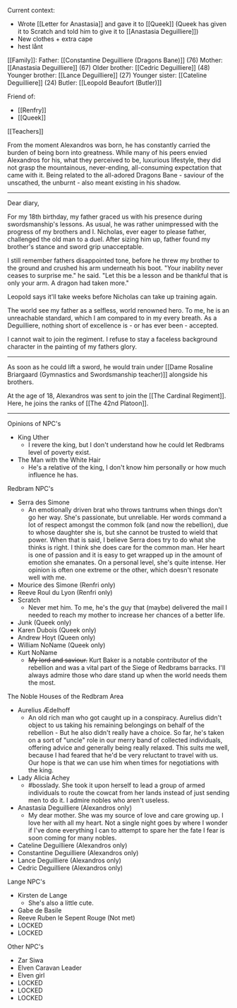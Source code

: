
Current context:
- Wrote [[Letter for Anastasia]] and gave it to [[Queek]] (Queek has given it to Scratch and told him to give it to [[Anastasia Deguilliere]])
- New clothes + extra cape
- hest lånt

[[Family]]:
Father: [[Constantine Deguilliere (Dragons Bane)]] (76)
Mother: [[Anastasia Deguilliere]] (67)
Older brother: [[Cedric Deguilliere]] (48)
Younger brother: [[Lance Deguilliere]] (27)
Younger sister: [[Cateline Deguilliere]] (24)
Butler: [[Leopold Beaufort (Butler)]]

Friend of:
- [[Renfry]]
- [[Queek]]

[[Teachers]]

From the moment Alexandros was born, he has constantly carried the burden of being born into greatness. While many of his peers envied Alexandros for his, what they perceived to be, luxurious lifestyle, they did not grasp the mountainous, never-ending, all-consuming expectation that came with it. Being related to the all-adored Dragons Bane - saviour of the unscathed, the unburnt - also meant existing in his shadow.

----
Dear diary,

For my 18th birthday, my father graced us with his presence during swordsmanship's lessons. As usual, he was rather unimpressed with the progress of my brothers and I.
Nicholas, ever eager to please father, challenged the old man to a duel.
After sizing him up, father found my brother's stance and sword grip unacceptable.

I still remember fathers disappointed tone, before he threw my brother to the ground and crushed his arm underneath his boot.
"Your inability never ceases to surprise me." he said.
"Let this be a lesson and be thankful that is only your arm. A dragon had taken more."

Leopold says it'll take weeks before Nicholas can take up training again.

The world see my father as a selfless, world renowned hero. 
To me, he is an unreachable standard, which I am compared to in my every breath.
As a Deguilliere, nothing short of excellence is - or has ever been - accepted.

I cannot wait to join the regiment.
I refuse to stay a faceless background character in the painting of my fathers glory.

---


As soon as he could lift a sword, he would train under [[Dame Rosaline Briargaard (Gymnastics and Swordsmanship teacher)]] alongside his brothers.

At the age of 18, Alexandros was sent to join the [[The Cardinal Regiment]].
Here, he joins the ranks of [[The 42nd Platoon]].


-----
Opinions of NPC's 

- King Uther
	- I revere the king, but I don't understand how he could let Redbrams level of poverty exist.
- The Man with the White Hair
	- He's a relative of the king, I don't know him personally or how much influence he has.

Redbram NPC's

- Serra des Simone
	- An emotionally driven brat who throws tantrums when things don't go her way. She's passionate, but unreliable. Her words command a lot of respect amongst the common folk (and now the rebellion), due to whose daughter she is, but she cannot be trusted to wield that power. When that is said, I believe Serra does try to do what she thinks is right. I think she does care for the common man. Her heart is one of passion and it is easy to get wrapped up in the amount of emotion she emanates. On a personal level, she's quite intense. Her opinion is often one extreme or the other, which doesn't resonate well with me.
- Mourice des Simone (Renfri only)
- Reeve Roul du Lyon (Renfri only)
- Scratch
	- Never met him. To me, he's the guy that (maybe) delivered the mail I needed to reach my mother to increase her chances of a better life.
- Junk (Queek only)
- Karen Dubois (Queek only)
- Andrew Hoyt (Queen only)
- William NoName (Queek only)
- Kurt NoName
	- ~~My lord and saviour.~~ Kurt Baker is a notable contributor of the rebellion and was a vital part of the Siege of Redbrams barracks. I'll always admire those who dare stand up when the world needs them the most.

The Noble Houses of the Redbram Area

- Aurelius Ædelhoff
	- An old rich man who got caught up in a conspiracy. Aurelius didn't object to us taking his remaining belongings on behalf of the rebellion - But he also didn't really have a choice. So far, he's taken on a sort of "uncle" role in our merry band of collected individuals, offering advice and generally being really relaxed. This suits me well, because I had feared that he'd be very reluctant to travel with us. Our hope is that we can use him when times for negotiations with the king.
- Lady Alicia Achey
	- #bosslady. She took it upon herself to lead a group of armed individuals to route the cowcat from her lands instead of just sending men to do it. I admire nobles who aren't useless. 
- Anastasia Deguilliere (Alexandros only)
	- My dear mother. She was my source of love and care growing up. I love her with all my heart. Not a single night goes by where I wonder if I've done everything I can to attempt to spare her the fate I fear is soon coming for many nobles.
- Cateline Deguilliere (Alexandros only)
- Constantine Deguilliere (Alexandros only)
- Lance Deguilliere (Alexandros only)
- Cedric Deguilliere (Alexandros only)

Lange NPC's

- Kirsten de Lange
	- She's also a little cute.
- Gabe de Basile
- Reeve Ruben le Sepent Rouge (Not met)
- LOCKED
- LOCKED

Other NPC's

- Zar Siwa
- Elven Caravan Leader
- Elven girl
- LOCKED
- LOCKED
- LOCKED